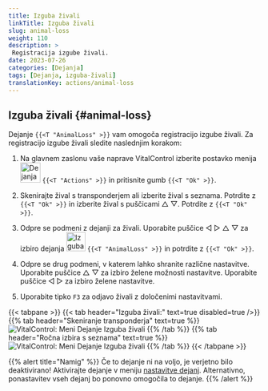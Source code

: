 ```yaml
---
title: Izguba živali
linkTitle: Izguba živali
slug: animal-loss
weight: 110
description: >
 Registracija izgube živali.
date: 2023-07-26
categories: [Dejanja]
tags: [Dejanja, izguba-živali]
translationKey: actions/animal-loss
---
```


## Izguba živali {#animal-loss}

Dejanje `{{<T "AnimalLoss" >}}` vam omogoča registracijo izgube živali. Za registracijo izgube živali sledite naslednjim korakom:

1. Na glavnem zaslonu vaše naprave VitalControl izberite postavko menija &nbsp;<img src="/icons/actions.svg" width="40" align="bottom" alt="Dejanja" /> `{{<T "Actions" >}}` in pritisnite gumb `{{<T "Ok" >}}`.

2. Skenirajte žival s transponderjem ali izberite žival s seznama. Potrdite z `{{<T "Ok" >}}` in izberite žival s puščicami △ ▽. Potrdite z `{{<T "Ok" >}}`.

3. Odpre se podmeni z dejanji za živali. Uporabite puščice ◁ ▷ △ ▽ za izbiro dejanja <img src="/icons/actions/animal-loss.svg" width="38" align="bottom" alt="Izguba živali" /> `{{<T "AnimalLoss" >}}` in potrdite z `{{<T "Ok" >}}`.

4. Odpre se drug podmeni, v katerem lahko shranite različne nastavitve. Uporabite puščice △ ▽ za izbiro želene možnosti nastavitve. Uporabite puščice ◁ ▷ za izbiro želene nastavitve.

5. Uporabite tipko `F3` za odjavo živali z določenimi nastavitvami.

{{< tabpane >}}
{{< tab header="Izguba živali:" text=true disabled=true />}}
{{% tab header="Skeniranje transponderja" text=true %}}
![VitalControl: Meni Dejanje Izguba živali](../images/animalloss-scan.png "Registracija izgube živali")
{{% /tab %}}
{{% tab header="Ročna izbira s seznama" text=true %}}
![VitalControl: Meni Dejanje Izguba živali](../images/animalloss.png "Registracija izgube živali")
{{% /tab %}}
{{< /tabpane >}}

{{% alert title="Namig" %}}
Če to dejanje ni na voljo, je verjetno bilo deaktivirano! Aktivirajte dejanje v meniju [nastavitve dejanj](../setting/). Alternativno, ponastavitev vseh dejanj bo ponovno omogočila to dejanje.
{{% /alert %}}
